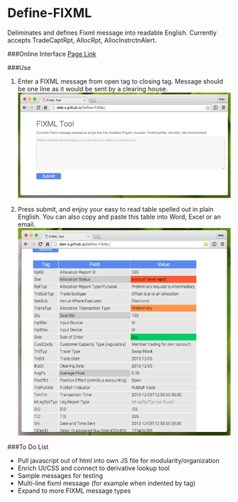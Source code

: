 # Define-FIXML
Deliminates and defines Fixml message into readable English. Currently accepts TradeCaptRpt, AllocRpt, AllocInstrctnAlert.

###Online Interface
[Page Link](http://alek-s.github.io/Define-FIXML/)


###Use
1. Enter a FIXML message from open tag to closing tag. Message should be one line as it would be sent by a clearing house.
![Form](./formscreenshot.png)

2. Press submit, and enjoy your easy to read table spelled out in plain English. You can also copy and paste this table into Word, Excel or an email.
![Table](./screenshot.png)



###To Do List
* Pull javascript out of html into own JS file for modularity/organization
* Enrich UI/CSS and connect to derivative lookup tool
* Sample messages for testing
* Multi-line fixml message (for example when indented by tag)
* Expand to more FIXML message types
